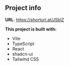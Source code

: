 

## Project info


**URL**: https://shorturl.at/JSblZ

**This project is built with:**

- Vite
- TypeScript
- React
- shadcn-ui
- Tailwind CSS


